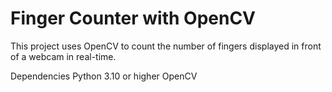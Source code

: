 # Finger Counter with OpenCV
This project uses OpenCV to count the number of fingers displayed in front of a webcam in real-time.

Dependencies
Python 3.10 or higher
OpenCV 

